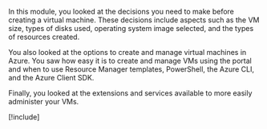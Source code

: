 In this module, you looked at the decisions you need to make before creating a virtual machine. These decisions include aspects such as the VM size, types of disks used, operating system image selected, and the types of resources created.

You also looked at the options to create and manage virtual machines in Azure. You saw how easy it is to create and manage VMs using the portal and when to use Resource Manager templates, PowerShell, the Azure CLI, and the Azure Client SDK.

Finally, you looked at the extensions and services available to more easily administer your VMs.

[!include[](../../../includes/azure-sandbox-cleanup.md)]